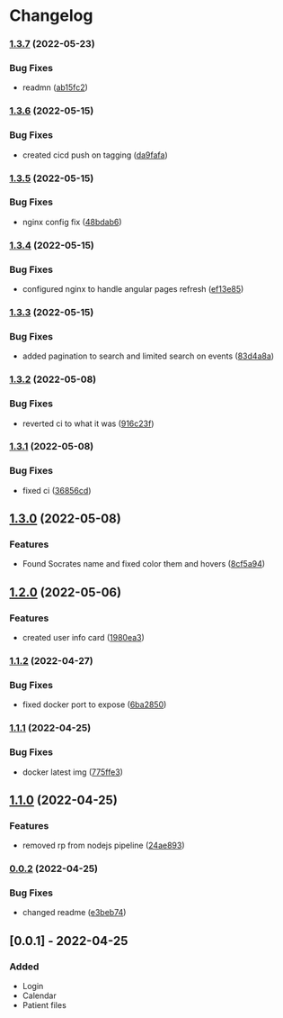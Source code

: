 # Changelog
### [1.3.7](https://github.com/EnerstoMD/Lupus/compare/v1.3.6...v1.3.7) (2022-05-23)


### Bug Fixes

* readmn ([ab15fc2](https://github.com/EnerstoMD/Lupus/commit/ab15fc277e726aca0e64d82344a974566421b73f))

### [1.3.6](https://github.com/EnerstoMD/Lupus/compare/v1.3.5...v1.3.6) (2022-05-15)


### Bug Fixes

* created cicd push on tagging ([da9fafa](https://github.com/EnerstoMD/Lupus/commit/da9fafa2acec9631928e8e35768a2d5b18c77b07))

### [1.3.5](https://github.com/EnerstoMD/Lupus/compare/v1.3.4...v1.3.5) (2022-05-15)


### Bug Fixes

* nginx config fix ([48bdab6](https://github.com/EnerstoMD/Lupus/commit/48bdab602717c9c8b0cdee76bc392b979014add6))

### [1.3.4](https://github.com/EnerstoMD/Lupus/compare/v1.3.3...v1.3.4) (2022-05-15)


### Bug Fixes

* configured nginx to handle angular pages refresh ([ef13e85](https://github.com/EnerstoMD/Lupus/commit/ef13e8533876e62a304f674e3ebd7c35953ed195))

### [1.3.3](https://github.com/EnerstoMD/Lupus/compare/v1.3.2...v1.3.3) (2022-05-15)


### Bug Fixes

* added pagination to search and limited search on events ([83d4a8a](https://github.com/EnerstoMD/Lupus/commit/83d4a8a57b1f00e57ad9bb5aa74ff85db46ef597))

### [1.3.2](https://github.com/EnerstoMD/Lupus/compare/v1.3.1...v1.3.2) (2022-05-08)


### Bug Fixes

* reverted ci to what it was ([916c23f](https://github.com/EnerstoMD/Lupus/commit/916c23f7c3f20776eeda783058b5203662530277))

### [1.3.1](https://github.com/EnerstoMD/Lupus/compare/v1.3.0...v1.3.1) (2022-05-08)


### Bug Fixes

* fixed ci ([36856cd](https://github.com/EnerstoMD/Lupus/commit/36856cda49cf416ad20d20cfb8e587129c79a891))

## [1.3.0](https://github.com/EnerstoMD/Lupus/compare/v1.2.0...v1.3.0) (2022-05-08)


### Features

* Found Socrates name and fixed color them and hovers ([8cf5a94](https://github.com/EnerstoMD/Lupus/commit/8cf5a94376e40417a0b756dabf6a552f9fbd9acb))

## [1.2.0](https://github.com/EnerstoMD/Lupus/compare/v1.1.2...v1.2.0) (2022-05-06)


### Features

* created user info card ([1980ea3](https://github.com/EnerstoMD/Lupus/commit/1980ea3ceac4fd90488605acabb0aea5f6e17379))

### [1.1.2](https://github.com/EnerstoMD/Lupus/compare/v1.1.1...v1.1.2) (2022-04-27)


### Bug Fixes

* fixed docker port to expose ([6ba2850](https://github.com/EnerstoMD/Lupus/commit/6ba28500e46cf9a786e2dc29795a02a12bf44936))

### [1.1.1](https://github.com/EnerstoMD/Lupus/compare/v1.1.0...v1.1.1) (2022-04-25)


### Bug Fixes

* docker latest img ([775ffe3](https://github.com/EnerstoMD/Lupus/commit/775ffe3ce42354eb6e4f2e8c5a191777c242f955))

## [1.1.0](https://github.com/EnerstoMD/Lupus/compare/v1.0.0...v1.1.0) (2022-04-25)


### Features

* removed rp from nodejs pipeline ([24ae893](https://github.com/EnerstoMD/Lupus/commit/24ae8936eccd0d01733fdb3d02ba3ff569c56e2a))

### [0.0.2](https://github.com/EnerstoMD/Lupus/compare/v0.0.1...v0.0.2) (2022-04-25)


### Bug Fixes

* changed readme ([e3beb74](https://github.com/EnerstoMD/Lupus/commit/e3beb743e060868f56d9ad62c85c6aa25740bfff))

## [0.0.1] - 2022-04-25
### Added
- Login
- Calendar
- Patient files
